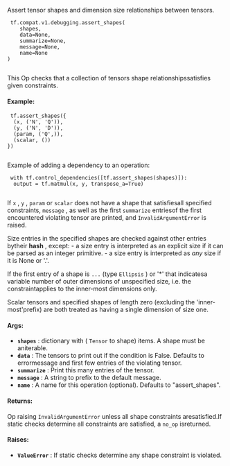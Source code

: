 Assert tensor shapes and dimension size relationships between tensors.

```
 tf.compat.v1.debugging.assert_shapes(
    shapes,
    data=None,
    summarize=None,
    message=None,
    name=None
)
 
```

This Op checks that a collection of tensors shape relationshipssatisfies given constraints.

#### Example:


```
 tf.assert_shapes({
  (x, ('N', 'Q')),
  (y, ('N', 'D')),
  (param, ('Q',)),
  (scalar, ())
})
 
```

Example of adding a dependency to an operation:

```
 with tf.control_dependencies([tf.assert_shapes(shapes)]):
  output = tf.matmul(x, y, transpose_a=True)
 
```

If  `x` ,  `y` ,  `param`  or  `scalar`  does not have a shape that satisfiesall specified constraints,  `message` , as well as the first  `summarize`  entriesof the first encountered violating tensor are printed, and `InvalidArgumentError`  is raised.

Size entries in the specified shapes are checked against other entries bytheir **hash** , except:  - a size entry is interpreted as an explicit size if it can be parsed as an    integer primitive.  - a size entry is interpreted as *any* size if it is None or '.'.

If the first entry of a shape is  `...`  (type  `Ellipsis` ) or '*' that indicatesa variable number of outer dimensions of unspecified size, i.e. the constraintapplies to the inner-most dimensions only.

Scalar tensors and specified shapes of length zero (excluding the 'inner-most'prefix) are both treated as having a single dimension of size one.

#### Args:
- **`shapes`** : dictionary with ( `Tensor`  to shape) items. A shape must be aniterable.
- **`data`** : The tensors to print out if the condition is False.  Defaults to errormessage and first few entries of the violating tensor.
- **`summarize`** : Print this many entries of the tensor.
- **`message`** : A string to prefix to the default message.
- **`name`** : A name for this operation (optional).  Defaults to "assert_shapes".


#### Returns:
Op raising  `InvalidArgumentError`  unless all shape constraints aresatisfied.If static checks determine all constraints are satisfied, a  `no_op`  isreturned.

#### Raises:
- **`ValueError`** :  If static checks determine any shape constraint is violated.
